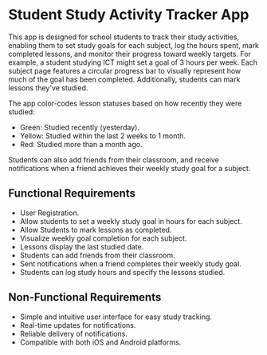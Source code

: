 # Student Study Activity Tracker App

This app is designed for school students to track their study activities, enabling them to set study goals for each subject, log the hours spent, mark completed lessons, and monitor their progress toward weekly targets. For example, a student studying ICT might set a goal of 3 hours per week. Each subject page features a circular progress bar to visually represent how much of the goal has been completed. Additionally, students can mark lessons they've studied.

The app color-codes lesson statuses based on how recently they were studied:

- Green: Studied recently (yesterday).
- Yellow: Studied within the last 2 weeks to 1 month.
- Red: Studied more than a month ago.

Students can also add friends from their classroom, and receive notifications when a friend achieves their weekly study goal for a subject.

## Functional Requirements

- User Registration.
- Allow students to set a weekly study goal in hours for each subject.
- Allow Students to mark lessons as completed.
- Visualize weekly goal completion for each subject.
- Lessons display the last studied date.
- Students can add friends from their classroom.
- Sent notifications when a friend completes their weekly study goal.
- Students can log study hours and specify the lessons studied.

## Non-Functional Requirements

- Simple and intuitive user interface for easy study tracking.
- Real-time updates for notifications.
- Reliable delivery of notifications.
- Compatible with both iOS and Android platforms.
